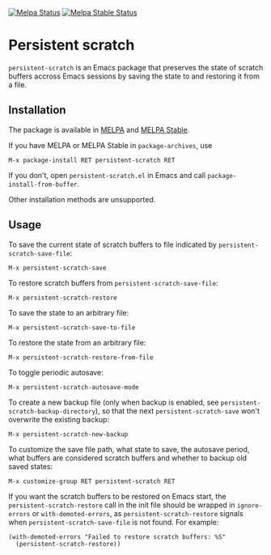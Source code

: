 [![Melpa Status](http://melpa.org/packages/persistent-scratch-badge.svg)](http://melpa.org/#/persistent-scratch)
[![Melpa Stable Status](http://stable.melpa.org/packages/persistent-scratch-badge.svg)](http://stable.melpa.org/#/persistent-scratch)

# Persistent scratch

`persistent-scratch` is an Emacs package that preserves the state of scratch
buffers accross Emacs sessions by saving the state to and restoring it from a
file.

## Installation

The package is available in [MELPA](http://melpa.org/) and
[MELPA Stable](http://stable.melpa.org/).

If you have MELPA or MELPA Stable in `package-archives`, use

    M-x package-install RET persistent-scratch RET

If you don't, open `persistent-scratch.el` in Emacs and call
`package-install-from-buffer`.

Other installation methods are unsupported.

## Usage

To save the current state of scratch buffers to file indicated by
`persistent-scratch-save-file`:

    M-x persistent-scratch-save

To restore scratch buffers from `persistent-scratch-save-file`:

    M-x persistent-scratch-restore

To save the state to an arbitrary file:

    M-x persistent-scratch-save-to-file

To restore the state from an arbitrary file:

    M-x persistent-scratch-restore-from-file

To toggle periodic autosave:

    M-x persistent-scratch-autosave-mode

To create a new backup file (only when backup is enabled, see
`persistent-scratch-backup-directory`), so that the next
`persistent-scratch-save` won't overwrite the existing backup:

    M-x persistent-scratch-new-backup

To customize the save file path, what state to save, the autosave period, what
buffers are considered scratch buffers and whether to backup old saved states:

    M-x customize-group RET persistent-scratch RET

If you want the scratch buffers to be restored on Emacs start, the
`persistent-scratch-restore` call in the init file should be wrapped in
`ignore-errors` or `with-demoted-errors`, as `persistent-scratch-restore`
signals when `persistent-scratch-save-file` is not found. For example:
```emacs-lisp
(with-demoted-errors "Failed to restore scratch buffers: %S"
  (persistent-scratch-restore))
```
